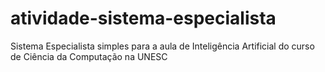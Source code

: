 # atividade-sistema-especialista
 Sistema Especialista simples para a aula de Inteligência Artificial do curso de Ciência da Computação na UNESC
